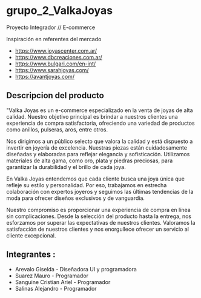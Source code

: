 # grupo_2_ValkaJoyas
Proyecto Integrador // E-commerce

Inspiración en referentes del mercado
- https://www.joyascenter.com.ar/
- https://www.dbcreaciones.com.ar/
- https://www.bulgari.com/en-int/
- https://www.sarahjoyas.com/
- https://avantjoyas.com/

## Descripcion del producto

"Valka Joyas es un e-commerce especializado en la venta de joyas de alta calidad. Nuestro objetivo principal es brindar a nuestros clientes una experiencia de compra satisfactoria, ofreciendo una variedad de productos como anillos, pulseras, aros, entre otros.

Nos dirigimos a un público selecto que valora la calidad y está dispuesto a invertir en joyería de excelencia. Nuestras piezas están cuidadosamente diseñadas y elaboradas para reflejar elegancia y sofisticación. Utilizamos materiales de alta gama, como oro, plata y piedras preciosas, para garantizar la durabilidad y el brillo de cada joya.

En Valka Joyas entendemos que cada cliente busca una joya única que refleje su estilo y personalidad. Por eso, trabajamos en estrecha colaboración con expertos joyeros y seguimos las últimas tendencias de la moda para ofrecer diseños exclusivos y de vanguardia.

Nuestro compromiso es proporcionar una experiencia de compra en línea sin complicaciones. Desde la selección del producto hasta la entrega, nos esforzamos por superar las expectativas de nuestros clientes. Valoramos la satisfacción de nuestros clientes y nos enorgullece ofrecer un servicio al cliente excepcional.

## Integrantes :

- Arevalo Giselda - Diseñadora UI y programadora
- Suarez Mauro - Programador
- Sanguine Cristian Ariel - Programador
- Salinas Alejandro - Programador 
